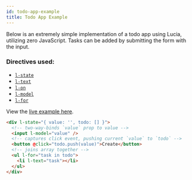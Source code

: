 ```yaml
---
id: todo-app-example
title: Todo App Example
---
```


Below is an extremely simple implementation of a todo app using Lucia, utilizing zero JavaScript. Tasks can be added by submitting the form with the input.

### Directives used:

- [`l-state`](/docs/directives/state-directive)
- [`l-text`](/docs/directives/text-directive)
- [`l-on`](/docs/directives/on-directive)
- [`l-model`](/docs/directives/model-directive)
- [`l-for`](/docs/directives/for-directive)

View the [live example here](https://codepen.io/aidenybai/pen/JjRrwjN).

```html
<div l-state="{ value: '', todo: [] }">
  <!-- two-way-binds `value` prop to value -->
  <input l-model="value" />
  <!-- captures click event, pushing current `value` to `todo` -->
  <button @click="todo.push(value)">Create</button>
  <!-- joins array together -->
  <ul l-for="task in todo">
    <li l-text="task"></li>
  </ul>
</div>
```

